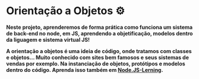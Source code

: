 # Orientação a Objetos ⚙️

**Neste projeto, aprenderemos de forma prática como funciona um sistema de back-end no node, em JS, aprendendo a objetificação, modelos dentro da liguagem e sistema virtual JS!**

**A orientação a objetos é uma ideia de código, onde tratamos com classes e objetos... Muito conhecido com sites bem famosos e seus sistemas de vendas por exemplo. Na instanciação de objetos, protótipos e modelos dentro do código. Aprenda isso também em [Node.JS-Lerning](https://github.com/JoaoIto/Learning-Node.js).**